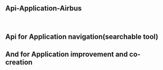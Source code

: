 ## Api-Application-Airbus

</br>

## Api for Application navigation(searchable tool) 
## And for Application improvement and co-creation
